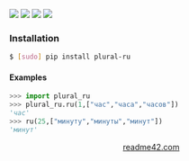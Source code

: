 <!--
https://readme42.com
-->



[![](https://img.shields.io/badge/OS-Unix-blue.svg?longCache=True)]()
[![](https://img.shields.io/pypi/v/plural-ru.svg?maxAge=3600)](https://pypi.org/project/plural-ru/)
[![](https://img.shields.io/badge/License-Unlicense-blue.svg?longCache=True)](https://unlicense.org/)
[![](https://github.com/andrewp-as-is/plural-ru.py/workflows/tests42/badge.svg)](https://github.com/andrewp-as-is/plural-ru.py/actions)

### Installation
```bash
$ [sudo] pip install plural-ru
```

#### Examples
```python
>>> import plural_ru
>>> plural_ru.ru(1,["час","часа","часов"])
'час'
>>> ru(25,["минуту","минуты","минут"])
'минут'
```

<p align="center">
    <a href="https://readme42.com/">readme42.com</a>
</p>